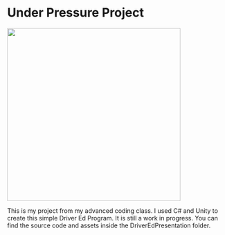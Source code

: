 # Under Pressure Project

<img src = "/space/space9.png" width = "400">

This is my project from my advanced coding class. I used C# and Unity to create this simple Driver Ed Program. It is still a work in progress. You can find the source code and assets inside the DriverEdPresentation folder. 
